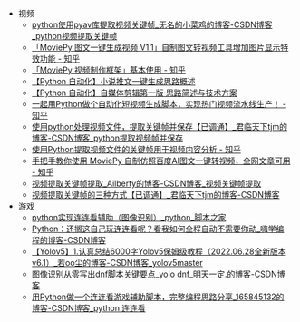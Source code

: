 +   视频
    +   [python使用pyav库提取视频关键帧_无名的小菜鸡的博客-CSDN博客_python视频提取关键帧](docs/python%E4%BD%BF%E7%94%A8pyav%E5%BA%93%E6%8F%90%E5%8F%96%E8%A7%86%E9%A2%91%E5%85%B3%E9%94%AE%E5%B8%A7_%E6%97%A0%E5%90%8D%E7%9A%84%E5%B0%8F%E8%8F%9C%E9%B8%A1%E7%9A%84%E5%8D%9A%E5%AE%A2-CSDN%E5%8D%9A%E5%AE%A2_python%E8%A7%86%E9%A2%91%E6%8F%90%E5%8F%96%E5%85%B3%E9%94%AE%E5%B8%A7.md)
    +   [「MoviePy 图文一键生成视频 V1.1」自制图文转视频工具增加图片显示特效功能 - 知乎](docs/%E3%80%8CMoviePy-%E5%9B%BE%E6%96%87%E4%B8%80%E9%94%AE%E7%94%9F%E6%88%90%E8%A7%86%E9%A2%91-V1.1%E3%80%8D%E8%87%AA%E5%88%B6%E5%9B%BE%E6%96%87%E8%BD%AC%E8%A7%86%E9%A2%91%E5%B7%A5%E5%85%B7%E5%A2%9E%E5%8A%A0%E5%9B%BE%E7%89%87%E6%98%BE%E7%A4%BA%E7%89%B9%E6%95%88%E5%8A%9F%E8%83%BD---%E7%9F%A5%E4%B9%8E.md)
    +   [「MoviePy 视频制作框架」基本使用 - 知乎](docs/%E3%80%8CMoviePy-%E8%A7%86%E9%A2%91%E5%88%B6%E4%BD%9C%E6%A1%86%E6%9E%B6%E3%80%8D%E5%9F%BA%E6%9C%AC%E4%BD%BF%E7%94%A8---%E7%9F%A5%E4%B9%8E.md)
    +   [【Python 自动化】小说推文一键生成思路概述](docs/%E3%80%90Python-%E8%87%AA%E5%8A%A8%E5%8C%96%E3%80%91%E5%B0%8F%E8%AF%B4%E6%8E%A8%E6%96%87%E4%B8%80%E9%94%AE%E7%94%9F%E6%88%90%E6%80%9D%E8%B7%AF%E6%A6%82%E8%BF%B0.md)
    +   [【Python 自动化】自媒体剪辑第一版·思路简述与技术方案](docs/%E3%80%90Python-%E8%87%AA%E5%8A%A8%E5%8C%96%E3%80%91%E8%87%AA%E5%AA%92%E4%BD%93%E5%89%AA%E8%BE%91%E7%AC%AC%E4%B8%80%E7%89%88%C2%B7%E6%80%9D%E8%B7%AF%E7%AE%80%E8%BF%B0%E4%B8%8E%E6%8A%80%E6%9C%AF%E6%96%B9%E6%A1%88.md)
    +   [一起用Python做个自动化短视频生成脚本，实现热门视频流水线生产！ - 知乎](docs/%E4%B8%80%E8%B5%B7%E7%94%A8Python%E5%81%9A%E4%B8%AA%E8%87%AA%E5%8A%A8%E5%8C%96%E7%9F%AD%E8%A7%86%E9%A2%91%E7%94%9F%E6%88%90%E8%84%9A%E6%9C%AC%EF%BC%8C%E5%AE%9E%E7%8E%B0%E7%83%AD%E9%97%A8%E8%A7%86%E9%A2%91%E6%B5%81%E6%B0%B4%E7%BA%BF%E7%94%9F%E4%BA%A7%EF%BC%81---%E7%9F%A5%E4%B9%8E.md)
    +   [使用python处理视频文件，提取关键帧并保存【已调通】_君临天下tjm的博客-CSDN博客_python提取视频帧并保存](docs/%E4%BD%BF%E7%94%A8python%E5%A4%84%E7%90%86%E8%A7%86%E9%A2%91%E6%96%87%E4%BB%B6%EF%BC%8C%E6%8F%90%E5%8F%96%E5%85%B3%E9%94%AE%E5%B8%A7%E5%B9%B6%E4%BF%9D%E5%AD%98%E3%80%90%E5%B7%B2%E8%B0%83%E9%80%9A%E3%80%91_%E5%90%9B%E4%B8%B4%E5%A4%A9%E4%B8%8Btjm%E7%9A%84%E5%8D%9A%E5%AE%A2-CSDN%E5%8D%9A%E5%AE%A2_python%E6%8F%90%E5%8F%96%E8%A7%86%E9%A2%91%E5%B8%A7%E5%B9%B6%E4%BF%9D%E5%AD%98.md)
    +   [使用Python提取视频文件的关键帧用于视频内容分析 - 知乎](docs/%E4%BD%BF%E7%94%A8Python%E6%8F%90%E5%8F%96%E8%A7%86%E9%A2%91%E6%96%87%E4%BB%B6%E7%9A%84%E5%85%B3%E9%94%AE%E5%B8%A7%E7%94%A8%E4%BA%8E%E8%A7%86%E9%A2%91%E5%86%85%E5%AE%B9%E5%88%86%E6%9E%90---%E7%9F%A5%E4%B9%8E.md)
    +   [手把手教你使用 MoviePy 自制仿照百度AI图文一键转视频，全网文章可用 - 知乎](docs/%E6%89%8B%E6%8A%8A%E6%89%8B%E6%95%99%E4%BD%A0%E4%BD%BF%E7%94%A8-MoviePy-%E8%87%AA%E5%88%B6%E4%BB%BF%E7%85%A7%E7%99%BE%E5%BA%A6AI%E5%9B%BE%E6%96%87%E4%B8%80%E9%94%AE%E8%BD%AC%E8%A7%86%E9%A2%91%EF%BC%8C%E5%85%A8%E7%BD%91%E6%96%87%E7%AB%A0%E5%8F%AF%E7%94%A8---%E7%9F%A5%E4%B9%8E.md)
    +   [视频提取关键帧提取_Ailberty的博客-CSDN博客_视频关键帧提取](docs/%E8%A7%86%E9%A2%91%E6%8F%90%E5%8F%96%E5%85%B3%E9%94%AE%E5%B8%A7%E6%8F%90%E5%8F%96_Ailberty%E7%9A%84%E5%8D%9A%E5%AE%A2-CSDN%E5%8D%9A%E5%AE%A2_%E8%A7%86%E9%A2%91%E5%85%B3%E9%94%AE%E5%B8%A7%E6%8F%90%E5%8F%96.md)
    +   [视频提取关键帧的三种方式【已调通】_君临天下tjm的博客-CSDN博客](docs/%E8%A7%86%E9%A2%91%E6%8F%90%E5%8F%96%E5%85%B3%E9%94%AE%E5%B8%A7%E7%9A%84%E4%B8%89%E7%A7%8D%E6%96%B9%E5%BC%8F%E3%80%90%E5%B7%B2%E8%B0%83%E9%80%9A%E3%80%91_%E5%90%9B%E4%B8%B4%E5%A4%A9%E4%B8%8Btjm%E7%9A%84%E5%8D%9A%E5%AE%A2-CSDN%E5%8D%9A%E5%AE%A2.md)
+   游戏
    +   [python实现连连看辅助（图像识别）_python_脚本之家](docs/python%E5%AE%9E%E7%8E%B0%E8%BF%9E%E8%BF%9E%E7%9C%8B%E8%BE%85%E5%8A%A9%EF%BC%88%E5%9B%BE%E5%83%8F%E8%AF%86%E5%88%AB%EF%BC%89_python_%E8%84%9A%E6%9C%AC%E4%B9%8B%E5%AE%B6.md)
    +   [Python：还搁这自己玩连连看呢？看我如何全程自动不需要你动_嗨学编程的博客-CSDN博客](docs/Python%EF%BC%9A%E8%BF%98%E6%90%81%E8%BF%99%E8%87%AA%E5%B7%B1%E7%8E%A9%E8%BF%9E%E8%BF%9E%E7%9C%8B%E5%91%A2%EF%BC%9F%E7%9C%8B%E6%88%91%E5%A6%82%E4%BD%95%E5%85%A8%E7%A8%8B%E8%87%AA%E5%8A%A8%E4%B8%8D%E9%9C%80%E8%A6%81%E4%BD%A0%E5%8A%A8_%E5%97%A8%E5%AD%A6%E7%BC%96%E7%A8%8B%E7%9A%84%E5%8D%9A%E5%AE%A2-CSDN%E5%8D%9A%E5%AE%A2.md)
    +   [【Yolov5】1.认真总结6000字Yolov5保姆级教程（2022.06.28全新版本v6.1）_若oo尘的博客-CSDN博客_yolov5master](docs/%E3%80%90Yolov5%E3%80%911.%E8%AE%A4%E7%9C%9F%E6%80%BB%E7%BB%936000%E5%AD%97Yolov5%E4%BF%9D%E5%A7%86%E7%BA%A7%E6%95%99%E7%A8%8B%EF%BC%882022.06.28%E5%85%A8%E6%96%B0%E7%89%88%E6%9C%ACv6.1%EF%BC%89_%E8%8B%A5oo%E5%B0%98%E7%9A%84%E5%8D%9A%E5%AE%A2-CSDN%E5%8D%9A%E5%AE%A2_yolov5master.md)
    +   [图像识别从零写出dnf脚本关键要点_yolo dnf_明天一定.的博客-CSDN博客](docs/%E5%9B%BE%E5%83%8F%E8%AF%86%E5%88%AB%E4%BB%8E%E9%9B%B6%E5%86%99%E5%87%BAdnf%E8%84%9A%E6%9C%AC%E5%85%B3%E9%94%AE%E8%A6%81%E7%82%B9_yolo-dnf_%E6%98%8E%E5%A4%A9%E4%B8%80%E5%AE%9A.%E7%9A%84%E5%8D%9A%E5%AE%A2-CSDN%E5%8D%9A%E5%AE%A2.md)
    +   [用Python做一个连连看游戏辅助脚本，完整编程思路分享_165845132的博客-CSDN博客_python 连连看](docs/%E7%94%A8Python%E5%81%9A%E4%B8%80%E4%B8%AA%E8%BF%9E%E8%BF%9E%E7%9C%8B%E6%B8%B8%E6%88%8F%E8%BE%85%E5%8A%A9%E8%84%9A%E6%9C%AC%EF%BC%8C%E5%AE%8C%E6%95%B4%E7%BC%96%E7%A8%8B%E6%80%9D%E8%B7%AF%E5%88%86%E4%BA%AB_165845132%E7%9A%84%E5%8D%9A%E5%AE%A2-CSDN%E5%8D%9A%E5%AE%A2_python-%E8%BF%9E%E8%BF%9E%E7%9C%8B.md)
